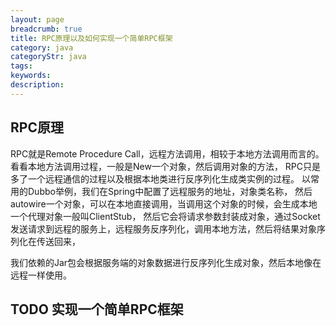 ```yaml
---
layout: page
breadcrumb: true
title: RPC原理以及如何实现一个简单RPC框架
category: java
categoryStr: java
tags:
keywords:
description:
---
```


## RPC原理

RPC就是Remote Procedure Call，远程方法调用，相较于本地方法调用而言的。
看看本地方法调用过程，一般是New一个对象，然后调用对象的方法，
RPC只是多了一个远程通信的过程以及根据本地类进行反序列化生成类实例的过程。
以常用的Dubbo举例，我们在Spring中配置了远程服务的地址，对象类名称，
然后autowire一个对象，可以在本地直接调用，当调用这个对象的时候，会生成本地一个代理对象一般叫ClientStub，
然后它会将请求参数封装成对象，通过Socket发送请求到远程的服务上，远程服务反序列化，调用本地方法，然后将结果对象序列化在传送回来，

我们依赖的Jar包会根据服务端的对象数据进行反序列化生成对象，然后本地像在远程一样使用。

## TODO 实现一个简单RPC框架
